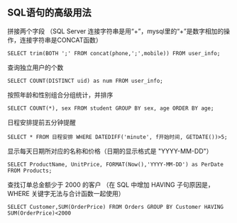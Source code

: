 ## SQL语句的高级用法

拼接两个字段
（SQL Server 连接字符串是用“+”，mysql里的“+”是数字相加的操作，连接字符串是CONCAT函数）
```
SELECT trim(BOTH ';' FROM concat(phone,';',mobile)) FROM user_info;
```

查询独立用户的个数
```
SELECT COUNT(DISTINCT uid) as num FROM user_info;
```

按照年龄和性别组合分组统计，并排序
```
SELECT COUNT(*), sex FROM student GROUP BY sex, age ORDER BY age;
```

日程安排提前五分钟提醒
```
SELECT * FROM 日程安排 WHERE DATEDIFF('minute', f开始时间, GETDATE())>5;
```

显示每天日期所对应的名称和价格（日期的显示格式是 "YYYY-MM-DD"）
```
SELECT ProductName, UnitPrice, FORMAT(Now(),'YYYY-MM-DD') as PerDate FROM Products;
```

查找订单总金额少于 2000 的客户
（在 SQL 中增加 HAVING 子句原因是，WHERE 关键字无法与合计函数一起使用）
```
SELECT Customer,SUM(OrderPrice) FROM Orders GROUP BY Customer HAVING SUM(OrderPrice)<2000
```
